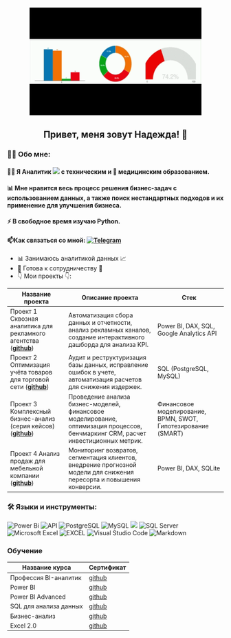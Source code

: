 <p align="center">
  <img width="400" height="250" src="https://github.com/Nadezhda2024/Nadezhda2024/blob/main/%D0%94%D0%BB%D1%8F%20%D0%BF%D0%BE%D1%80%D1%82%D1%84%D0%BE%D0%BB%D0%B8%D0%BE.gif"  alt="animated" />
  </p>

## <p align="center">Привет, меня зовут Надежда! 👋</p>


### :man_technologist: Обо мне:
####  :man_technologist: Я Аналитик <img src="https://media.giphy.com/media/WUlplcMpOCEmTGBtBW/giphy.gif" width="30"> с техническим и :pill: медицинским образованием.
####  📊 Мне нравится весь процесс решения бизнес-задач с использованием данных, а также поиск нестандартных подходов и их применение для улучшения бизнеса.
 #### ⚡ В свободное время изучаю Python.
 #### 📫Как связаться со мной: <a href="">[![Telegram](https://img.shields.io/badge/Telegram-blue?logo=telegram&logoColor=white&style=for-the-badge)](https://t.me/Dr_Panko)</a>


  
- :bar_chart: Занимаюсь аналитикой данных 📈
- :raised_hands: Готова к сотрудничеству 🤝
- :point_down: Мои проекты 👇:
  
 |Название проекта| Описание проекта| Стек|
|----------------|-----------------|-----|
|Проект 1 Сквозная аналитика для рекламного агентства (__[github](https://github.com/Nadezhda2024/the_project_1)__)|Автоматизация сбора данных и отчетности, анализ рекламных каналов, создание интерактивного дашборда для анализа KPI.|Power BI, DAX, SQL, Google Analytics API|
|Проект 2 Оптимизация учёта товаров для торговой сети (__[github](https://github.com/Nadezhda2024/the_project_2)__)|Аудит и реструктуризация базы данных, исправление ошибок в учете, автоматизация расчетов для снижения издержек.|SQL (PostgreSQL, MySQL)|
|Проект 3 Комплексный бизнес-анализ (серия кейсов) (__[github](https://github.com/Nadezhda2024/the_project_3)__)|Проведение анализа бизнес-моделей, финансовое моделирование, оптимизация процессов, бенчмаркинг CRM, расчет инвестиционных метрик.|Финансовое моделирование, BPMN, SWOT, Гипотезирование (SMART)|
|Проект 4 Анализ продаж для мебельной компании (__[github](https://github.com/Nadezhda2024/the_project_4)__)|Мониторинг возвратов, сегментация клиентов, внедрение прогнозной модели для снижения пересорта и повышения конверсии.|Power BI, DAX, SQLite|

### 🛠️ Языки и инструменты:
![Power Bi](https://img.shields.io/badge/power_bi-F2C811?style=for-the-badge&logo=powerbi&logoColor=black)
![API](https://img.shields.io/badge/-API-FF6600?style=for-the-badge&logo=API)
![PostgreSQL](https://img.shields.io/badge/PostgreSQL-316192?style=for-the-badge&logo=postgresql&logoColor=white)
![MySQL](https://img.shields.io/badge/mysql-4479A1.svg?style=for-the-badge&logo=mysql&logoColor=white)
![](https://img.shields.io/badge/SQLite-07405E?style=for-the-badge&logo=sqlite&logoColor=white)
![SQL Server](https://img.shields.io/badge/Microsoft_SQL_Server-CC2927?style=for-the-badge&logo=microsoft-sql-server&logoColor=white)
![Microsoft Excel](https://img.shields.io/badge/Microsoft_Excel-217346?style=for-the-badge&logo=microsoft-excel&logoColor=white)
![EXCEL](https://img.shields.io/badge/-Google_Sheets-FFF?style=for-the-badge&logo=GoogleSheets)
![Visual Studio Code](https://img.shields.io/badge/Visual%20Studio%20Code-0078d7.svg?style=for-the-badge&logo=visual-studio-code&logoColor=white)
![Markdown](https://img.shields.io/badge/markdown-%23000000.svg?style=for-the-badge&logo=markdown&logoColor=white)

### Обучение

|Название курса|Сертификат|
|--------------------|------|
|Профессия BI-аналитик|[github](https://github.com/Nadezhda2024/Certificate-of-the-BI-analyst-profession/tree/main)|
|Power BI|[github](https://github.com/Nadezhda2024/Certificate_Power_BI)|
|Power BI Advanced|[github](https://github.com/Nadezhda2024/Certificate-Power-BI-Advanced)|
|SQL для анализа данных|[github](https://github.com/Nadezhda2024/SQL-certificate-for-data-analysis)|
|Бизнес-анализ|[github](https://github.com/Nadezhda2024/Certificate-Business_Analyst)|
|Excel 2.0|[github](https://github.com/Nadezhda2024/Excel-Basic-2.0-Certificate)|



